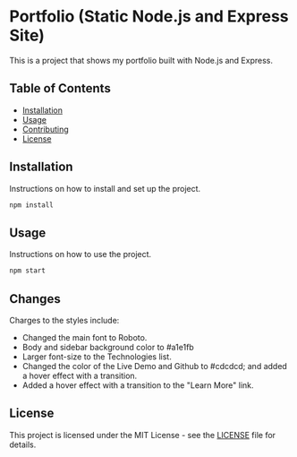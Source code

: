 # Portfolio (Static Node.js and Express Site)

This is a project that shows my portfolio built with Node.js and Express.

## Table of Contents

- [Installation](#installation)
- [Usage](#usage)
- [Contributing](#contributing)
- [License](#license)

## Installation

Instructions on how to install and set up the project.

```bash
npm install
```

## Usage

Instructions on how to use the project.

```bash
npm start
```

## Changes
Charges to the styles include:
- Changed the main font to Roboto.
- Body and sidebar background color to #a1e1fb
- Larger font-size to the Technologies list.
- Changed the color of the Live Demo and Github to #cdcdcd; and added a hover effect with a transition.
- Added a hover effect with a transition to the "Learn More" link.

## License

This project is licensed under the MIT License - see the [LICENSE](LICENSE) file for details.